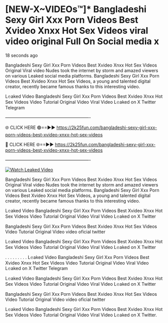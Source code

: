 # [NEW-X~VIDEOs™]* Bangladeshi Sexy Girl Xxx Porn Videos Best Xvideo Xnxx Hot Sex Videos viral video original Full On Social media x

18 seconds ago

Bangladeshi Sexy Girl Xxx Porn Videos Best Xvideo Xnxx Hot Sex Videos Original Viral video Nudes took the internet by storm and amazed viewers on various Leaked social media platforms. Bangladeshi Sexy Girl Xxx Porn Videos Best Xvideo Xnxx Hot Sex Videos, a young and talented digital creator, recently became famous thanks to this interesting video.

L𝚎aked Video Bangladeshi Sexy Girl Xxx Porn Videos Best Xvideo Xnxx Hot Sex Videos Video Tutorial Original Video Viral Video L𝚎aked on X Twitter Telegram

———————————————————-

🌐 CLICK HERE 🟢==►► https://2k25fun.com/bangladeshi-sexy-girl-xxx-porn-videos-best-xvideo-xnxx-hot-sex-videos

🔴 CLICK HERE 🌐==►► https://2k25fun.com/bangladeshi-sexy-girl-xxx-porn-videos-best-xvideo-xnxx-hot-sex-videos

———————————————————-

[![Watch Leaked Video](https://miro.medium.com/v2/resize:fit:828/format:webp/1*cilzJN44JGOrTw9NJCrNHA.gif "Watch Leaked Video")](https://2k25fun.com/bangladeshi-sexy-girl-xxx-porn-videos-best-xvideo-xnxx-hot-sex-videos)

Bangladeshi Sexy Girl Xxx Porn Videos Best Xvideo Xnxx Hot Sex Videos Original Viral video Nudes took the internet by storm and amazed viewers on various Leaked social media platforms. Bangladeshi Sexy Girl Xxx Porn Videos Best Xvideo Xnxx Hot Sex Videos, a young and talented digital creator, recently became famous thanks to this interesting video.

L𝚎aked Video Bangladeshi Sexy Girl Xxx Porn Videos Best Xvideo Xnxx Hot Sex Videos Video Tutorial Original Video Viral Video L𝚎aked on X Twitter

Bangladeshi Sexy Girl Xxx Porn Videos Best Xvideo Xnxx Hot Sex Videos Video Tutorial Original Video video oficial twitter

L𝚎aked Video Bangladeshi Sexy Girl Xxx Porn Videos Best Xvideo Xnxx Hot Sex Videos Video Tutorial Original Video Viral Video L𝚎aked on X Twitter

. . . . . . . . . L𝚎aked Video Bangladeshi Sexy Girl Xxx Porn Videos Best Xvideo Xnxx Hot Sex Videos Video Tutorial Original Video Viral Video L𝚎aked on X Twitter Telegram

L𝚎aked Video Bangladeshi Sexy Girl Xxx Porn Videos Best Xvideo Xnxx Hot Sex Videos Video Tutorial Original Video Viral Video L𝚎aked on X Twitter

Bangladeshi Sexy Girl Xxx Porn Videos Best Xvideo Xnxx Hot Sex Videos Video Tutorial Original Video video oficial twitter

L𝚎aked Video Bangladeshi Sexy Girl Xxx Porn Videos Best Xvideo Xnxx Hot Sex Videos Video Tutorial Original Video Viral Video L𝚎aked on X Twitter.